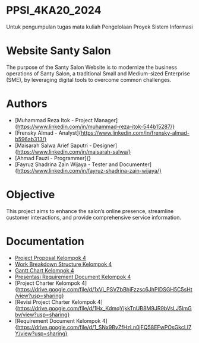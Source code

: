 # PPSI_4KA20_2024
Untuk pengumpulan tugas mata kuliah Pengelolaan Proyek Sistem Informasi
# Website Santy Salon
The purpose of the Santy Salon Website is to modernize the business operations of Santy Salon, a traditional Small and Medium-sized Enterprise (SME), by leveraging digital tools to overcome common challenges.
# Authors
- [Muhammad Reza Itok - Project Manager]{https://www.linkedin.com/in/muhammad-reza-itok-544b15287/}
- [Frensky Almad - Analyst]{https://www.linkedin.com/in/frensky-almad-b596ab313/}
- [Maisarah Salwa Arief Saputri - Designer]{https://www.linkedin.com/in/maisarah-salwa/}
- [Ahmad Fauzi - Programmer]{}
- [Fayruz Shadrina Zain Wijaya - Tester and Documenter]{https://www.linkedin.com/in/fayruz-shadrina-zain-wijaya/} 
# Objective
This project aims to enhance the salon’s online presence, streamline customer interactions, and provide comprehensive service information.
# Documentation
- [Project Proposal Kelompok 4](https://drive.google.com/file/d/1dldkC_7zamPPIiHL3oVFctU7Xosd8zww/view?usp=sharing)
- [Work Breakdown Structure Kelompok 4](https://drive.google.com/file/d/1FM6ujerXAo5E0Bt61SFs3WVhLa6NTlf9/view?usp=sharing)
- [Gantt Chart Kelompok 4](https://docs.google.com/spreadsheets/d/14fQN1fhTnN69CYkO_QTHr5ob5tt8As9AMgIEEiAA_Gk/edit?usp=sharing)
- [Presentasi Requirement Document Kelompok 4](https://drive.google.com/file/d/15tOcKKWJ9s3ZcL57qvU13KheITtFshr5/view?usp=sharing)
- [Project Charter Kelompok 4]{https://drive.google.com/file/d/1xVi_PSVZbBhjFzzsc6JhPIDSGH5C5sHt/view?usp=sharing}
- [Revisi Project Charter Kelompok 4]{https://drive.google.com/file/d/1Hx_KdmqYjkkTnUB8M9JR9bVsLJ5ImGbv/view?usp=sharing}
- [Requirement Document Kelompok 4]{https://drive.google.com/file/d/1_SNx9BvZfHzLn0jFQ58EFwPOsGkcLI7Y/view?usp=sharing}

